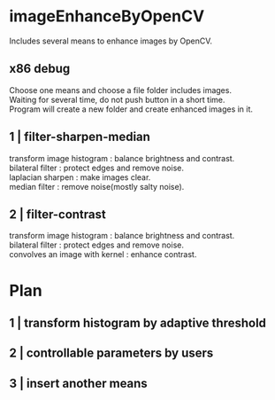 # imageEnhanceByOpenCV
Includes several means to enhance images by OpenCV.

## x86 debug

Choose one means and choose a file folder includes images.
</br>
Waiting for several time, do not push button in a short time.
</br>
Program will create a new folder and create enhanced images in it.

## 1 | filter-sharpen-median
transform image histogram : balance brightness and contrast.
</br>
bilateral filter : protect edges and remove noise.
</br>
laplacian sharpen : make images clear.
</br>
median filter : remove noise(mostly salty noise).

## 2 | filter-contrast
transform image histogram : balance brightness and contrast.
</br>
bilateral filter : protect edges and remove noise.
</br>
convolves an image with kernel : enhance contrast.



# Plan
## 1 |  transform histogram by adaptive threshold
## 2 |	controllable parameters by users
## 3 |	insert another means
